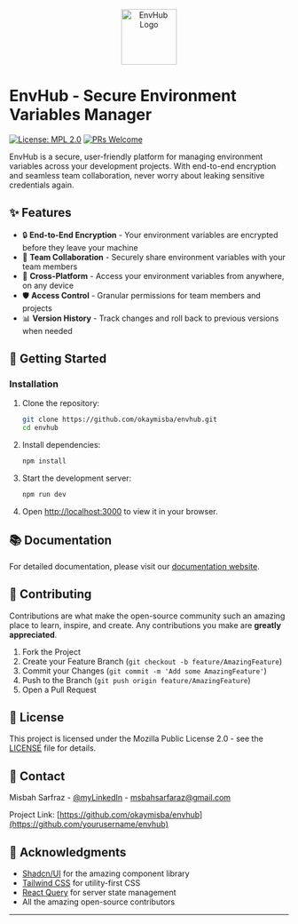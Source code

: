 <div align="center">
<img src="https://envhub.net/favicon.ico" alt="EnvHub Logo" width="100">
</div>

# EnvHub - Secure Environment Variables Manager

[![License: MPL 2.0](https://img.shields.io/badge/License-MPL%202.0-brightgreen.svg)](https://opensource.org/licenses/MPL-2.0)
[![PRs Welcome](https://img.shields.io/badge/PRs-welcome-brightgreen.svg?style=flat-square)](http://makeapullrequest.com)

EnvHub is a secure, user-friendly platform for managing environment variables across your development projects. With end-to-end encryption and seamless team collaboration, never worry about leaking sensitive credentials again.

## ✨ Features

- 🔒 **End-to-End Encryption** - Your environment variables are encrypted before they leave your machine
- 👥 **Team Collaboration** - Securely share environment variables with your team members
- 📱 **Cross-Platform** - Access your environment variables from anywhere, on any device
- 🛡️ **Access Control** - Granular permissions for team members and projects
- 📊 **Version History** - Track changes and roll back to previous versions when needed

## 🚀 Getting Started

[//]: # (### Prerequisites)

[//]: # ()
[//]: # (- Node.js 16.x or later)

[//]: # (- npm or yarn)

[//]: # (- A modern web browser &#40;Chrome, Firefox, Safari, or Edge&#41;)

### Installation

1. Clone the repository:
   ```bash
   git clone https://github.com/okaymisba/envhub.git
   cd envhub
   ```

2. Install dependencies:
   ```bash
   npm install
   ```

[//]: # ()
[//]: # (3. Set up environment variables:)

[//]: # (   ```bash)

[//]: # (   cp .env.example .env.local)

[//]: # (   # Edit .env.local with your configuration)

[//]: # (   ```)

3. Start the development server:
   ```bash
   npm run dev
   ```

2. Open [http://localhost:3000](http://localhost:3000) to view it in your browser.

## 📚 Documentation

For detailed documentation, please visit our [documentation website](https://docs.envhub.com).

## 🤝 Contributing

Contributions are what make the open-source community such an amazing place to learn, inspire, and create. Any contributions you make are **greatly appreciated**.

1. Fork the Project
2. Create your Feature Branch (`git checkout -b feature/AmazingFeature`)
3. Commit your Changes (`git commit -m 'Add some AmazingFeature'`)
4. Push to the Branch (`git push origin feature/AmazingFeature`)
5. Open a Pull Request

## 📝 License

This project is licensed under the Mozilla Public License 2.0 - see the [LICENSE](LICENSE) file for details.

## 📧 Contact

Misbah Sarfraz - [@myLinkedIn](https://www.linkedin.com/in/misbah-sarfaraz-a59854325/) - msbahsarfaraz@gmail.com

Project Link: [https://github.com/okaymisba/envhub](https://github.com/yourusername/envhub)

## 🙏 Acknowledgments

- [Shadcn/UI](https://ui.shadcn.com/) for the amazing component library
- [Tailwind CSS](https://tailwindcss.com/) for utility-first CSS
- [React Query](https://react-query.tanstack.com/) for server state management
- All the amazing open-source contributors

---